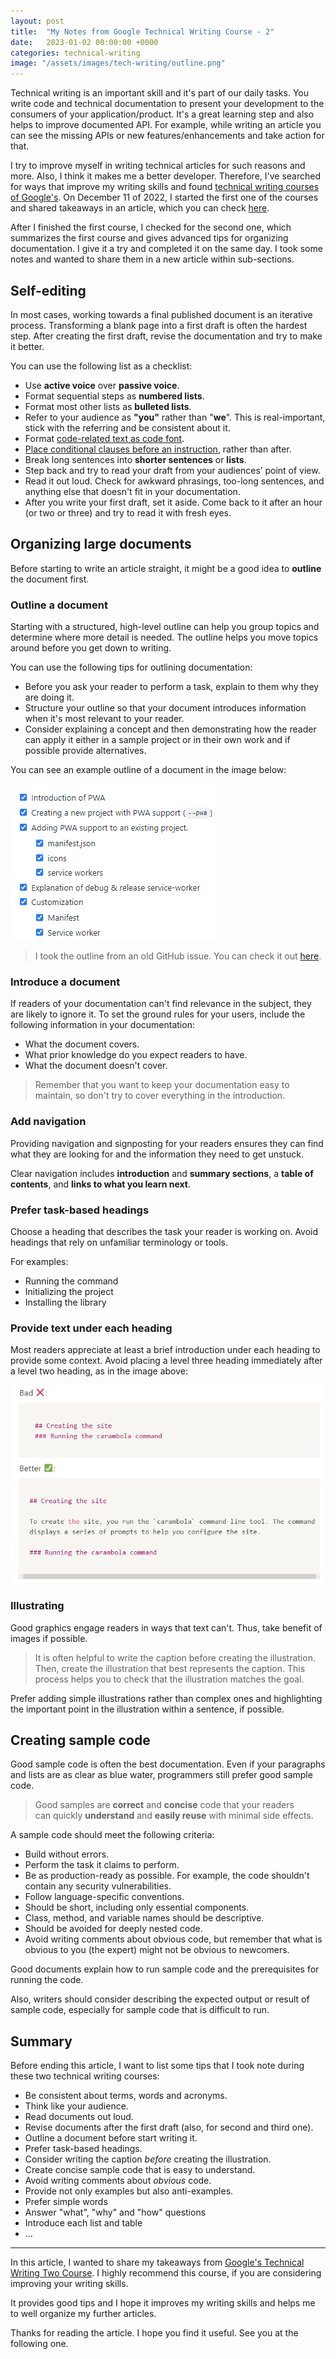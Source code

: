 ```yaml
---
layout: post
title:  "My Notes from Google Technical Writing Course - 2"
date:   2023-01-02 00:00:00 +0000
categories: technical-writing
image: "/assets/images/tech-writing/outline.png"
---
```


Technical writing is an important skill and it's part of our daily tasks. You write code and technical documentation to present your development to the consumers of your application/product. It's a great learning step and also helps to improve documented API. For example, while writing an article you can see the missing APIs or new features/enhancements and take action for that.

I try to improve myself in writing technical articles for such reasons and more. Also, I think it makes me a better developer. Therefore, I've searched for ways that improve my writing skills and found [technical writing courses of Google's](https://developers.google.com/tech-writing/overview). On December 11 of 2022, I started the first one of the courses and shared takeaways in an article, which you can check [here](https://engincanv.github.io/technical-writing/2022/12/10/my-notes-from-google-technical-writing-course.html).

After I finished the first course, I checked for the second one, which summarizes the first course and gives advanced tips for organizing documentation. I give it a try and completed it on the same day. I took some notes and wanted to share them in a new article within sub-sections. 

## Self-editing

In most cases, working towards a final published document is an iterative process. Transforming a blank page into a first draft is often the hardest step. After creating the first draft, revise the documentation and try to make it better. 

You can use the following list as a checklist:

- Use **active voice** over **passive voice**.
- Format sequential steps as **numbered lists**.
- Format most other lists as **bulleted lists**.
- Refer to your audience as **"you"** rather than "**we**". This is real-important, stick with the referring and be consistent about it.
- Format [code-related text as code font](https://developers.google.com/style/code-in-text).
- [Place conditional clauses before an instruction](https://developers.google.com/style/clause-order), rather than after.
- Break long sentences into **shorter sentences** or **lists**.
- Step back and try to read your draft from your audiences’ point of view.
- Read it out loud. Check for awkward phrasings, too-long sentences, and anything else that doesn't fit in your documentation.
- After you write your first draft, set it aside. Come back to it after an hour (or two or three) and try to read it with fresh eyes.

## Organizing large documents

Before starting to write an article straight, it might be a good idea to **outline** the document first. 

### Outline a document

Starting with a structured, high-level outline can help you group topics and determine where more detail is needed. The outline helps you move topics around before you get down to writing.

You can use the following tips for outlining documentation:

- Before you ask your reader to perform a task, explain to them why they are doing it.
- Structure your outline so that your document introduces information when it's most relevant to your reader.
- Consider explaining a concept and then demonstrating how the reader can apply it either in a sample project or in their own work and if possible provide alternatives.

You can see an example outline of a document in the image below:

![](/assets/images/tech-writing/outline.png)

> I took the outline from an old GitHub issue. You can check it out [here](https://github.com/abpframework/abp/issues/12489).

### Introduce a document

If readers of your documentation can't find relevance in the subject, they are likely to ignore it. To set the ground rules for your users, include the following information in your documentation:

- What the document covers.
- What prior knowledge do you expect readers to have.
- What the document doesn't cover.

> Remember that you want to keep your documentation easy to maintain, so don't try to cover everything in the introduction.

### Add navigation

Providing navigation and signposting for your readers ensures they can find what they are looking for and the information they need to get unstuck. 

Clear navigation includes **introduction** and **summary sections**, a **table of contents**, and **links to what you learn next**.

### Prefer task-based headings

Choose a heading that describes the task your reader is working on. Avoid headings that rely on unfamiliar terminology or tools. 

For examples:

- Running the command
- Initializing the project
- Installing the library

### Provide text under each heading

Most readers appreciate at least a brief introduction under each heading to provide some context. Avoid placing a level three heading immediately after a level two heading, as in the image above:

![](/assets/images/tech-writing/headings.png)

### Illustrating

Good graphics engage readers in ways that text can't. Thus, take benefit of images if possible. 

> It is often helpful to write the caption before creating the illustration. Then, create the illustration that best represents the caption. This process helps you to check that the illustration matches the goal.

Prefer adding simple illustrations rather than complex ones and highlighting the important point in the illustration within a sentence, if possible.

## Creating sample code

Good sample code is often the best documentation. Even if your paragraphs and lists are as clear as blue water, programmers still prefer good sample code.

> Good samples are **correct** and **concise** code that your readers can quickly **understand** and **easily reuse** with minimal side effects.

A sample code should meet the following criteria:

- Build without errors.
- Perform the task it claims to perform.
- Be as production-ready as possible. For example, the code shouldn't contain any security vulnerabilities.
- Follow language-specific conventions.
- Should be short, including only essential components.
- Class, method, and variable names should be descriptive.
- Should be avoided for deeply nested code.
- Avoid writing comments about obvious code, but remember that what is obvious to you (the expert) might not be obvious to newcomers.

Good documents explain how to run sample code and the prerequisites for running the code. 

Also, writers should consider describing the expected output or result of sample code, especially for sample code that is difficult to run.

## Summary

Before ending this article, I want to list some tips that I took note during these two technical writing courses:

- Be consistent about terms, words and acronyms.
- Think like your audience.
- Read documents out loud.
- Revise documents after the first draft (also, for second and third one).
- Outline a document before start writing it.
- Prefer task-based headings.
- Consider writing the caption *before* creating the illustration.
- Create concise sample code that is easy to understand.
- Avoid writing comments about *obvious* code.
- Provide not only examples but also anti-examples.
- Prefer simple words
- Answer "what", "why" and "how" questions
- Introduce each list and table
- ...

---

In this article, I wanted to share my takeaways from [Google's Technical Writing Two Course](https://developers.google.com/tech-writing/two). I highly recommend this course, if you are considering improving your writing skills. 

It provides good tips and I hope it improves my writing skills and helps me to well organize my further articles.

Thanks for reading the article. I hope you find it useful. See you at the following one.
